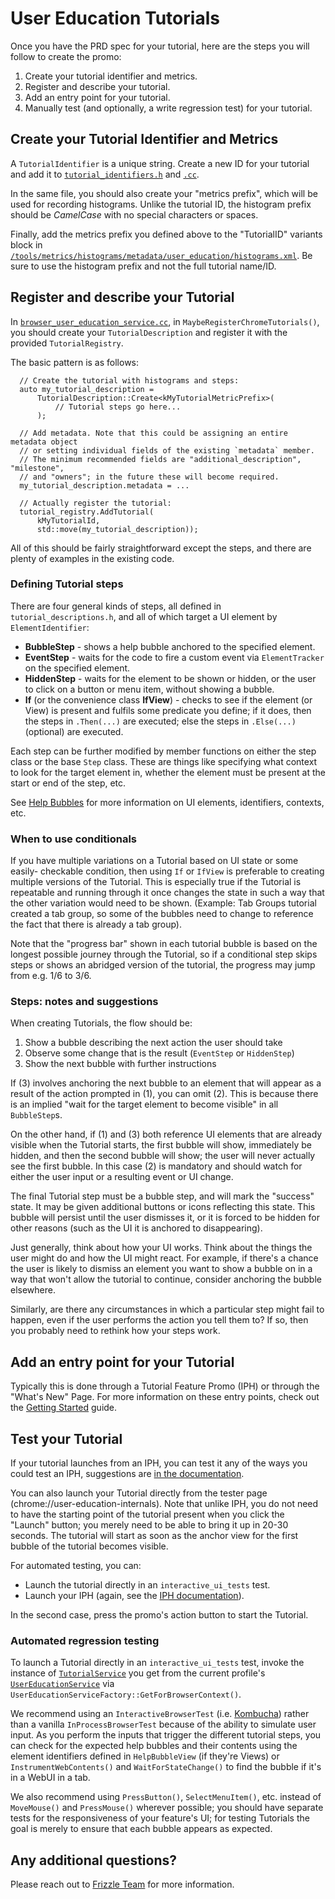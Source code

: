 # User Education Tutorials

Once you have the PRD spec for your tutorial, here are the steps you will follow
to create the promo:
1. Create your tutorial identifier and metrics.
2. Register and describe your tutorial.
3. Add an entry point for your tutorial.
4. Manually test (and optionally, a write regression test) for your tutorial.

## Create your Tutorial Identifier and Metrics

A `TutorialIdentifier` is a unique string. Create a new ID for your tutorial and
add it to
[`tutorial_identifiers.h`](/chrome/browser/user_education/tutorial_identifiers.h)
and [`.cc`](/chrome/browser/user_education/tutorial_identifiers.cc).

In the same file, you should also create your "metrics prefix", which will be
used for recording histograms. Unlike the tutorial ID, the histogram prefix
should be _CamelCase_ with no special characters or spaces.

Finally, add the metrics prefix you defined above to the "TutorialID" variants
block in
[`/tools/metrics/histograms/metadata/user_education/histograms.xml`](/tools/metrics/histograms/metadata/user_education/histograms.xml).
Be sure to use the histogram prefix and not the full tutorial name/ID.

## Register and describe your Tutorial

In
[`browser_user_education_service.cc`](/chrome/browser/ui/views/user_education/browser_user_education_service.cc),
in `MaybeRegisterChromeTutorials()`, you should create your
`TutorialDescription` and register it with the provided `TutorialRegistry`.

The basic pattern is as follows:

```
  // Create the tutorial with histograms and steps:
  auto my_tutorial_description =
      TutorialDescription::Create<kMyTutorialMetricPrefix>(
          // Tutorial steps go here...
      );
  
  // Add metadata. Note that this could be assigning an entire metadata object
  // or setting individual fields of the existing `metadata` member.
  // The minimum recommended fields are "additional_description", "milestone",
  // and "owners"; in the future these will become required.
  my_tutorial_description.metadata = ...

  // Actually register the tutorial:
  tutorial_registry.AddTutorial(
      kMyTutorialId,
      std::move(my_tutorial_description));
```

All of this should be fairly straightforward except the steps, and there are
plenty of examples in the existing code.

### Defining Tutorial steps

There are four general kinds of steps, all defined in `tutorial_descriptions.h`,
and all of which target a UI element by `ElementIdentifier`:
 - **BubbleStep** - shows a help bubble anchored to the specified element.
 - **EventStep** - waits for the code to fire a custom event via
   `ElementTracker` on the specified element.
 - **HiddenStep** - waits for the element to be shown or hidden, or the user to
   click on a button or menu item, without showing a bubble.
 - **If** (or the convenience class **IfView**) - checks to see if the element
   (or View) is present and fulfils some predicate you define; if it does, then
   the steps in `.Then(...)` are executed; else the steps in `.Else(...)`
   (optional) are executed.

Each step can be further modified by member functions on either the step class
or the base `Step` class. These are things like specifying what context to look
for the target element in, whether the element must be present at the start or
end of the step, etc.

See [Help Bubbles](./help-bubbles.md) for more information on UI elements,
identifiers, contexts, etc.

### When to use conditionals

If you have multiple variations on a Tutorial based on UI state or some easily-
checkable condition, then using `If` or `IfView` is preferable to creating
multiple versions of the Tutorial. This is especially true if the Tutorial is
repeatable and running through it once changes the state in such a way that the
other variation would need to be shown. (Example: Tab Groups tutorial created
a tab group, so some of the bubbles need to change to reference the fact that
there is already a tab group).

Note that the "progress bar" shown in each tutorial bubble is based on the
longest possible journey through the Tutorial, so if a conditional step skips
steps or shows an abridged version of the tutorial, the progress may jump from
e.g. 1/6 to 3/6.

### Steps: notes and suggestions

When creating Tutorials, the flow should be:
1. Show a bubble describing the next action the user should take
2. Observe some change that is the result  (`EventStep` or `HiddenStep`)
3. Show the next bubble with further instructions

If (3) involves anchoring the next bubble to an element that will appear as a
result of the action prompted in (1), you can omit (2). This is because there is
an implied "wait for the target element to become visible" in all `BubbleStep`s.

On the other hand, if (1) and (3) both reference UI elements that are already
visible when the Tutorial starts, the first bubble will show, immediately be
hidden, and then the second bubble will show; the user will never actually see
the first bubble. In this case (2) is mandatory and should watch for either the
user input or a resulting event or UI change.

The final Tutorial step must be a bubble step, and will mark the "success"
state. It may be given additional buttons or icons reflecting this state. This
bubble will persist until the user dismisses it, or it is forced to be hidden
for other reasons (such as the UI it is anchored to disappearing).

Just generally, think about how your UI works. Think about the things the user
might do and how the UI might react. For example, if there's a chance the user
is likely to dismiss an element you want to show a bubble on in a way that won't
allow the tutorial to continue, consider anchoring the bubble elsewhere.

Similarly, are there any circumstances in which a particular step might fail to
happen, even if the user performs the action you tell them to? If so, then you
probably need to rethink how your steps work.

## Add an entry point for your Tutorial

Typically this is done through a Tutorial Feature Promo (IPH) or through the
"What's New" Page. For more information on these entry points, check out the
[Getting Started](./getting-started.md) guide.

## Test your Tutorial

If your tutorial launches from an IPH, you can test it any of the ways you could
test an IPH, suggestions are [in the documentation](./feature-promos.md).

You can also launch your Tutorial directly from the tester page
(chrome://user-education-internals). Note that unlike IPH, you do not need to
have the starting point of the tutorial present when you click the "Launch"
button; you merely need to be able to bring it up in 20-30 seconds. The tutorial
will start as soon as the anchor view for the first bubble of the tutorial
becomes visible.

For automated testing, you can:
 - Launch the tutorial directly in an `interactive_ui_tests` test.
 - Launch your IPH (again, see the [IPH documentation](./feature-promos.md)).

In the second case, press the promo's action button to start the Tutorial.

### Automated regression testing

To launch a Tutorial directly in an `interactive_ui_tests` test, invoke the
instance of
[`TutorialService`](/components/user_education/common/tutorial/tutorial_service.h) you
get from the current profile's
[`UserEducationService`](/chrome/browser/user_education/user_education_service.h)
via `UserEducationServiceFactory::GetForBrowserContext()`.

We recommend using an `InteractiveBrowserTest` (i.e.
[Kombucha](https://goto.google.com/kombucha-playbook)) rather than a vanilla
`InProcessBrowserTest` because of the ability to simulate user input. As you
perform the inputs that trigger the different tutorial steps, you can check for
the expected help bubbles and their contents using the element identifiers
defined in `HelpBubbleView` (if they're Views) or `InstrumentWebContents()` and
`WaitForStateChange()` to find the bubble if it's in a WebUI in a tab.

We also recommend using `PressButton()`, `SelectMenuItem()`, etc. instead of
`MoveMouse()` and `PressMouse()` wherever possible; you should have separate
tests for the responsiveness of your feature's UI; for testing Tutorials the
goal is merely to ensure that each bubble appears as expected.

## Any additional questions?

Please reach out to [Frizzle Team](frizzle-team@google.com) for more
information.

